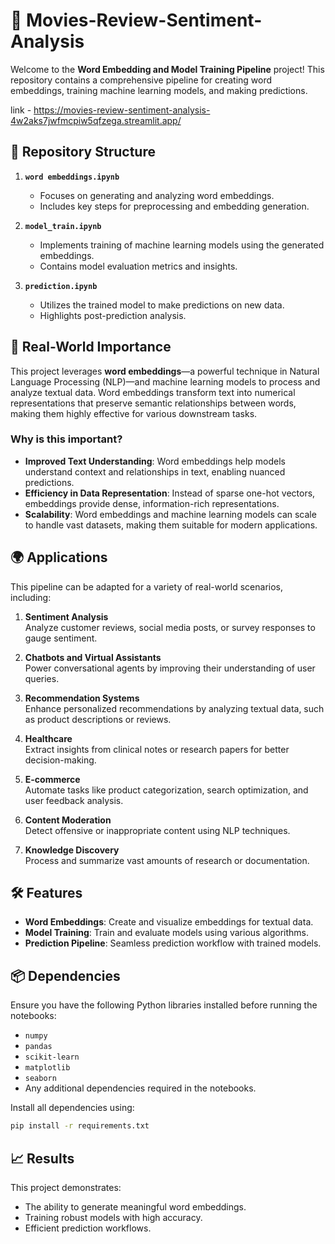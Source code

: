 # 🚀 Movies-Review-Sentiment-Analysis

Welcome to the **Word Embedding and Model Training Pipeline** project! This repository contains a comprehensive pipeline for creating word embeddings, training machine learning models, and making predictions.

link - https://movies-review-sentiment-analysis-4w2aks7jwfmcpiw5qfzega.streamlit.app/

## 📂 Repository Structure

1. **`word embeddings.ipynb`**  
   - Focuses on generating and analyzing word embeddings.  
   - Includes key steps for preprocessing and embedding generation.

2. **`model_train.ipynb`**  
   - Implements training of machine learning models using the generated embeddings.  
   - Contains model evaluation metrics and insights.

3. **`prediction.ipynb`**  
   - Utilizes the trained model to make predictions on new data.  
   - Highlights post-prediction analysis.

## 🌟 Real-World Importance

This project leverages **word embeddings**—a powerful technique in Natural Language Processing (NLP)—and machine learning models to process and analyze textual data. Word embeddings transform text into numerical representations that preserve semantic relationships between words, making them highly effective for various downstream tasks.

### Why is this important?

- **Improved Text Understanding**: Word embeddings help models understand context and relationships in text, enabling nuanced predictions.
- **Efficiency in Data Representation**: Instead of sparse one-hot vectors, embeddings provide dense, information-rich representations.
- **Scalability**: Word embeddings and machine learning models can scale to handle vast datasets, making them suitable for modern applications.

## 🌍 Applications

This pipeline can be adapted for a variety of real-world scenarios, including:

1. **Sentiment Analysis**  
   Analyze customer reviews, social media posts, or survey responses to gauge sentiment.

2. **Chatbots and Virtual Assistants**  
   Power conversational agents by improving their understanding of user queries.

3. **Recommendation Systems**  
   Enhance personalized recommendations by analyzing textual data, such as product descriptions or reviews.

4. **Healthcare**  
   Extract insights from clinical notes or research papers for better decision-making.

5. **E-commerce**  
   Automate tasks like product categorization, search optimization, and user feedback analysis.

6. **Content Moderation**  
   Detect offensive or inappropriate content using NLP techniques.

7. **Knowledge Discovery**  
   Process and summarize vast amounts of research or documentation.

## 🛠️ Features

- **Word Embeddings**: Create and visualize embeddings for textual data.
- **Model Training**: Train and evaluate models using various algorithms.
- **Prediction Pipeline**: Seamless prediction workflow with trained models.

## 📦 Dependencies

Ensure you have the following Python libraries installed before running the notebooks:

- `numpy`
- `pandas`
- `scikit-learn`
- `matplotlib`
- `seaborn`
- Any additional dependencies required in the notebooks.

Install all dependencies using:
```bash
pip install -r requirements.txt
```


## 📈 Results

This project demonstrates:

- The ability to generate meaningful word embeddings.
- Training robust models with high accuracy.
- Efficient prediction workflows.

